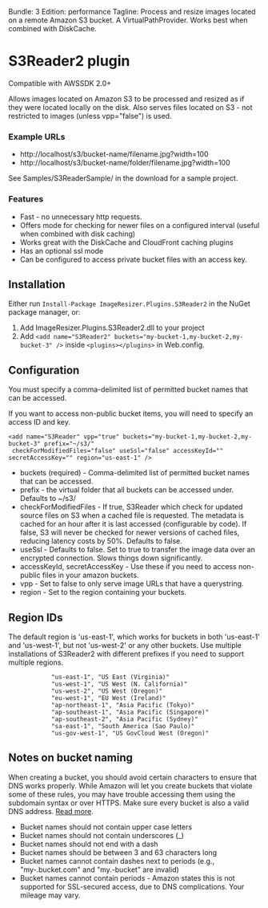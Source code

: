 Bundle: 3
Edition: performance
Tagline: Process and resize images located on a remote Amazon S3 bucket. A VirtualPathProvider. Works best when combined with DiskCache.

# S3Reader2 plugin

Compatible with AWSSDK 2.0+

Allows images located on Amazon S3 to be processed and resized as if they were located locally on the disk. Also serves files located on S3 - not restricted to images (unless vpp="false") is used.


### Example URLs

* http://localhost/s3/bucket-name/filename.jpg?width=100
* http://localhost/s3/bucket-name/folder/filename.jpg?width=100


See Samples/S3ReaderSample/ in the download for a sample project.

### Features

* Fast - no unnecessary http requests.
* Offers mode for checking for newer files on a configured interval (useful when combined with disk caching)
* Works great with the DiskCache and CloudFront caching plugins
* Has an optional ssl mode
* Can be configured to access private bucket files with an access key.


## Installation

Either run `Install-Package ImageResizer.Plugins.S3Reader2` in the NuGet package manager, or:

1. Add ImageResizer.Plugins.S3Reader2.dll to your project
2. Add `<add name="S3Reader2" buckets="my-bucket-1,my-bucket-2,my-bucket-3" />` inside `<plugins></plugins>` in Web.config.


## Configuration

You must specify a comma-delimited list of permitted bucket names that can be accessed.

If you want to access non-public bucket items, you will need to specify an access ID and key.

	<add name="S3Reader" vpp="true" buckets="my-bucket-1,my-bucket-2,my-bucket-3" prefix="~/s3/"
	 checkForModifiedFiles="false" useSsl="false" accessKeyId="" secretAccessKey="" region="us-east-1" />

* buckets (required) - Comma-delimited list of permitted bucket names that can be accessed.
* prefix - the virtual folder that all buckets can be accessed under. Defaults to ~/s3/
* checkForModifiedFiles - If true, S3Reader which check for updated source files on S3 when a cached file is requested. The metadata is cached for an hour after it is last accessed (configurable by code).
	If false, S3 will never be checked for newer versions of cached files, reducing latency costs by 50%. Defaults to false.
* useSsl - Defaults to false. Set to true to transfer the image data over an encrypted connection. Slows things down significantly.
* accessKeyId, secretAccessKey - Use these if you need to access non-public files in your amazon buckets.
* vpp - Set to false to only serve image URLs that have a querystring.
* region - Set to the region containing your buckets.

## Region IDs

The default region is 'us-east-1', which works for buckets in both 'us-east-1' and 'us-west-1', but not 'us-west-2' or any other buckets.
Use multiple installations of S3Reader2 with different prefixes if you need to support multiple regions.

				"us-east-1", "US East (Virginia)"
				"us-west-1", "US West (N. California)"
				"us-west-2", "US West (Oregon)"
				"eu-west-1", "EU West (Ireland)"
				"ap-northeast-1", "Asia Pacific (Tokyo)"
				"ap-southeast-1", "Asia Pacific (Singapore)"
				"ap-southeast-2", "Asia Pacific (Sydney)"
				"sa-east-1", "South America (Sao Paulo)"
				"us-gov-west-1", "US GovCloud West (Oregon)"



## Notes on bucket naming

When creating a bucket, you should avoid certain characters to ensure that DNS works properly. While Amazon will let you create buckets that violate some of these rules, you may have trouble accessing them using the subdomain syntax or over HTTPS. Make sure every bucket is also a valid DNS address. [Read more](http://wiki.ohnosequences.com/cloud_computing/aws/s3/bucket).

* Bucket names should not contain upper case letters
* Bucket names should not contain underscores (_)
* Bucket names should not end with a dash
* Bucket names should be between 3 and 63 characters long
* Bucket names cannot contain dashes next to periods (e.g., "my-.bucket.com" and "my.-bucket" are invalid)
* Bucket names cannot contain periods - Amazon states this is not supported for SSL-secured access, due to DNS complications. Your mileage may vary.



